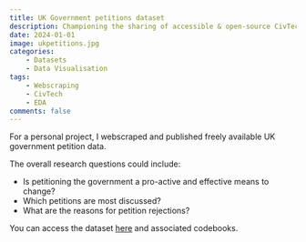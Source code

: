 ```yaml
---
title: UK Government petitions dataset
description: Championing the sharing of accessible & open-source CivTech datasets
date: 2024-01-01
image: ukpetitions.jpg
categories:
    - Datasets
    - Data Visualisation
tags:
    - Webscraping
    - CivTech
    - EDA
comments: false
---
```


For a personal project, I webscraped and published freely available UK government petition data.

The overall research questions could include:

- Is petitioning the government a pro-active and effective means to change?
- Which petitions are most discussed?
- What are the reasons for petition rejections?

You can access the dataset [here](https://www.kaggle.com/datasets/wilomentena/uk-government-petitions) and associated codebooks.
